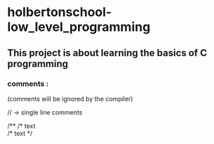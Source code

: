 # holbertonschool-low_level_programming

## This project is about learning the basics of C programming

### comments :
(comments will be ignored by the compiler)

// -> single line comments

/**
/* text                            
/* text
*/  

 
